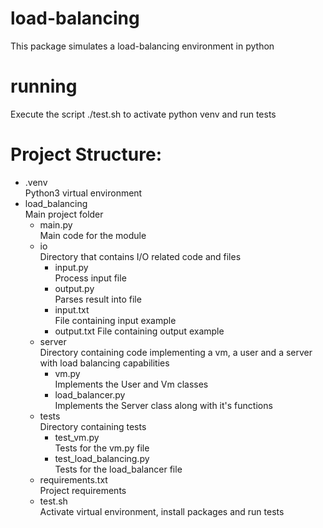 # load-balancing

This package simulates a load-balancing environment in python

# running

Execute the script ./test.sh to activate python venv and run tests

# Project Structure:

* .venv  
    Python3 virtual environment
* load_balancing  
    Main project folder
    * main.py  
        Main code for the module
    * io  
        Directory that contains I/O related code and files
        * input.py  
            Process input file
        * output.py  
            Parses result into file
        * input.txt  
            File containing input example
        * output.txt
            File containing output example
    * server  
        Directory containing code implementing a vm, a user and a server with load balancing capabilities
        * vm.py  
            Implements the User and Vm classes
        * load_balancer.py  
            Implements the Server class along with it's functions
    * tests  
        Directory containing tests
        * test_vm.py  
            Tests for the vm.py file
        * test_load_balancing.py  
            Tests for the load_balancer file
    * requirements.txt  
        Project requirements
    * test.sh  
        Activate virtual environment, install packages and run tests
  
